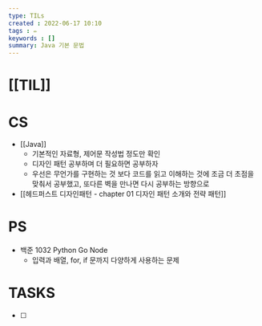 ```yaml
---
type: TILs
created : 2022-06-17 10:10
tags : ✏️
keywords : []
summary: Java 기본 문법
---
```


# [[TIL]]

# CS
- [[Java]]
	-  기본적인 자료형, 제어문 작성법 정도만 확인
	- 디자인 패턴 공부하며 더 필요하면 공부하자
	- 우선은 무언가를 구현하는 것 보다 코드를 읽고 이해하는 것에 조금 더 초점을 맞춰서 공부했고, 또다른 벽을 만나면 다시 공부하는 방향으로
- [[헤드퍼스트 디자인패턴 - chapter 01 디자인 패턴 소개와 전략 패턴]]

# PS
- 백준 1032 Python Go Node
	- 입력과 배열, for, if 문까지 다양하게 사용하는 문제

# TASKS
- [ ] 
